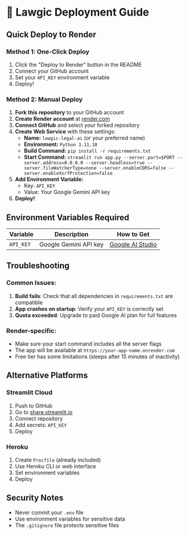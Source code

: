 # 🚀 Lawgic Deployment Guide

## Quick Deploy to Render

### Method 1: One-Click Deploy

1. Click the "Deploy to Render" button in the README
2. Connect your GitHub account
3. Set your `API_KEY` environment variable
4. Deploy!

### Method 2: Manual Deploy

1. **Fork this repository** to your GitHub account
2. **Create Render account** at [render.com](https://render.com)
3. **Connect GitHub** and select your forked repository
4. **Create Web Service** with these settings:
   - **Name:** `lawgic-legal-ai` (or your preferred name)
   - **Environment:** `Python 3.11.10`
   - **Build Command:** `pip install -r requirements.txt`
   - **Start Command:** `streamlit run app.py --server.port=$PORT --server.address=0.0.0.0 --server.headless=true --server.fileWatcherType=none --server.enableCORS=false --server.enableXsrfProtection=false`
5. **Add Environment Variable:**
   - Key: `API_KEY`
   - Value: Your Google Gemini API key
6. **Deploy!**

## Environment Variables Required

| Variable  | Description           | How to Get                                       |
| --------- | --------------------- | ------------------------------------------------ |
| `API_KEY` | Google Gemini API key | [Google AI Studio](https://aistudio.google.com/) |

## Troubleshooting

### Common Issues:

1. **Build fails**: Check that all dependencies in `requirements.txt` are compatible
2. **App crashes on startup**: Verify your `API_KEY` is correctly set
3. **Quota exceeded**: Upgrade to paid Google AI plan for full features

### Render-specific:

- Make sure your start command includes all the server flags
- The app will be available at `https://your-app-name.onrender.com`
- Free tier has some limitations (sleeps after 15 minutes of inactivity)

## Alternative Platforms

### Streamlit Cloud

1. Push to GitHub
2. Go to [share.streamlit.io](https://share.streamlit.io)
3. Connect repository
4. Add secrets: `API_KEY`
5. Deploy

### Heroku

1. Create `Procfile` (already included)
2. Use Heroku CLI or web interface
3. Set environment variables
4. Deploy

## Security Notes

- Never commit your `.env` file
- Use environment variables for sensitive data
- The `.gitignore` file protects sensitive files
